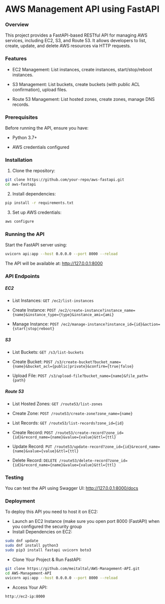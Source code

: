 # AWS Management API using FastAPI

### Overview

This project provides a FastAPI-based RESTful API for managing AWS services, including EC2, S3, and Route 53. It allows developers to list, create, update, and delete AWS resources via HTTP requests.

### Features

- EC2 Management: List instances, create instances, start/stop/reboot instances.

- S3 Management: List buckets, create buckets (with public ACL confirmation), upload files.

- Route 53 Management: List hosted zones, create zones, manage DNS records.

### Prerequisites

Before running the API, ensure you have:

- Python 3.7+

- AWS credentials configured

### Installation

1. Clone the repository:

```sh
git clone https://github.com/your-repo/aws-fastapi.git
cd aws-fastapi
```

2. Install dependencies:

```sh
pip install -r requirements.txt
```

3. Set up AWS credentials:
```sh
aws configure
```

### Running the API

Start the FastAPI server using:

```sh
uvicorn api:app --host 0.0.0.0 --port 8000 --reload
```
The API will be available at: http://127.0.0.1:8000

### API Endpoints

##### EC2

- List Instances: `GET /ec2/list-instances`

- Create Instance: `POST /ec2/create-instance?instance_name={name}&instance_type={type}&instance_ami={ami}`

- Manage Instance: `POST /ec2/manage-instance?instance_id={id}&action={start|stop|reboot}`

##### S3

- List Buckets: `GET /s3/list-buckets`

- Create Bucket: `POST /s3/create-bucket?bucket_name={name}&bucket_acl={public|private}&confirm={true|false}`

- Upload File: `POST /s3/upload-file?bucket_name={name}&file_path={path}`

##### Route 53

- List Hosted Zones: `GET /route53/list-zones`

- Create Zone: `POST /route53/create-zone?zone_name={name}`

- List Records: `GET /route53/list-records?zone_id={id}`

- Create Record: `POST /route53/create-record?zone_id={id}&record_name={name}&value={value}&ttl={ttl}`

- Update Record: `PUT /route53/update-record?zone_id={id}&record_name={name}&value={value}&ttl={ttl}`

- Delete Record: `DELETE /route53/delete-record?zone_id={id}&record_name={name}&value={value}&ttl={ttl}`


### Testing
You can test the API using Swagger UI: http://127.0.0.1:8000/docs

### Deployment

To deploy this API you need to host it on EC2:

- Launch an EC2 Instance (make sure you open port 8000 (FastAPI) when you configured the security group
- Install Dependencies on EC2:
```sh
sudo dnf update
sudo dnf install python3
sudo pip3 install fastapi uvicorn boto3
```

- Clone Your Project & Run FastAPI:
```sh
git clone https://github.com/meitaltal/AWS-Management-API.git
cd AWS-Management-API
uvicorn api:app --host 0.0.0.0 --port 8000 --reload
```

- Access Your API:
```sh
http://ec2-ip:8000
```